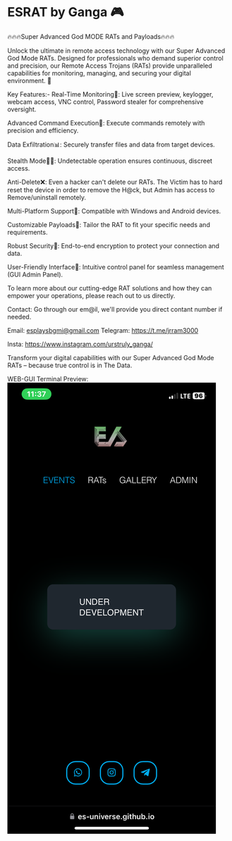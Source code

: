 # ESRAT by Ganga 🎮
🔥🔥🔥Super Advanced God MODE RATs and Payloads🔥🔥🔥

Unlock the ultimate in remote access technology with our Super Advanced God Mode RATs. Designed for professionals who demand superior control and precision, our Remote Access Trojans (RATs) provide unparalleled capabilities for monitoring, managing, and securing your digital environment. 🙊

Key Features:-
Real-Time Monitoring📲: Live screen preview, keylogger, webcam access, VNC control, Password stealer for comprehensive oversight.

Advanced Command Execution🛜: Execute commands remotely with precision and efficiency.

Data Exfiltration📊: Securely transfer files and data from target devices.

Stealth Mode🕵️‍♂️: Undetectable operation ensures continuous, discreet access.

Anti-Delete❌: Even a hacker can't delete our RATs. The Victim has to hard reset the device in order to remove the H@ck, but Admin has access to Remove/uninstall remotely.

Multi-Platform Support🤖: Compatible with Windows and Android devices.

Customizable Payloads🚨: Tailor the RAT to fit your specific needs and requirements.

Robust Security🔐: End-to-end encryption to protect your connection and data.

User-Friendly Interface📱: Intuitive control panel for seamless management (GUI Admin Panel).

To learn more about our cutting-edge RAT solutions and how they can empower your operations, please reach out to us directly.

Contact: Go through our em@il, we'll provide you direct contant number if needed.


Email: esplaysbgmi@gmail.com
Telegram: https://t.me/jrram3000

Insta: https://www.instagram.com/urstruly_ganga/

Transform your digital capabilities with our Super Advanced God Mode RATs – because true control is in The Data.

WEB-GUI Terminal Preview:
![Your Web-GUI-Terminal Home Preview](/img/guipreview.PNG)

